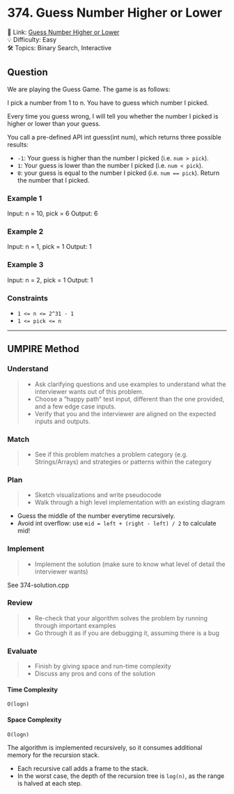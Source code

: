 # 374. Guess Number Higher or Lower

🔗 Link: [Guess Number Higher or Lower](https://leetcode.com/problems/guess-number-higher-or-lower/description/)<br>
💡 Difficulty: Easy<br>
🛠️ Topics: Binary Search, Interactive<br>

## Question

We are playing the Guess Game. The game is as follows:

I pick a number from 1 to n. You have to guess which number I picked.

Every time you guess wrong, I will tell you whether the number I picked is higher or lower than your guess.

You call a pre-defined API int guess(int num), which returns three possible results:

* `-1`: Your guess is higher than the number I picked (i.e. `num > pick`).
* `1`: Your guess is lower than the number I picked (i.e. `num < pick`).
* `0`: your guess is equal to the number I picked (i.e. `num == pick`).
Return the number that I picked.

### Example 1

Input: n = 10, pick = 6
Output: 6

### Example 2

Input: n = 1, pick = 1
Output: 1

### Example 3

Input: n = 2, pick = 1
Output: 1

### Constraints

* `1 <= n <= 2^31 - 1`
* `1 <= pick <= n`

---

## UMPIRE Method

### Understand

> - Ask clarifying questions and use examples to understand what the interviewer wants out of this problem.
> - Choose a “happy path” test input, different than the one provided, and a few edge case inputs. 
> - Verify that you and the interviewer are aligned on the expected inputs and outputs.

### Match
> - See if this problem matches a problem category (e.g. Strings/Arrays) and strategies or patterns within the category

### Plan
> - Sketch visualizations and write pseudocode
> - Walk through a high level implementation with an existing diagram

* Guess the middle of the number everytime recursively.
* Avoid int overflow: use `mid = left + (right - left) / 2` to calculate mid!

### Implement
> - Implement the solution (make sure to know what level of detail the interviewer wants)

See 374-solution.cpp

### Review
> - Re-check that your algorithm solves the problem by running through important examples
> - Go through it as if you are debugging it, assuming there is a bug

### Evaluate
> - Finish by giving space and run-time complexity
> - Discuss any pros and cons of the solution

#### Time Complexity

`O(logn)`

#### Space Complexity

`O(logn)`

The algorithm is implemented recursively, so it consumes additional memory for the recursion stack.
* Each recursive call adds a frame to the stack.
* In the worst case, the depth of the recursion tree is `log(n)`, as the range is halved at each step.